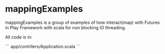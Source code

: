 mappingExamples
===============

mappingExamples is a group of examples of how interact(map) with Futures in Play Framework with scala for non blocking IO threading.

All code is in:

´´´
app/contrllers/Application.scala
´´´